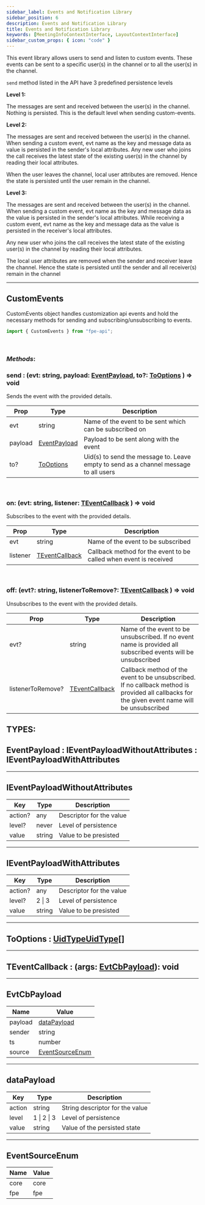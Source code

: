 ```yaml
---
sidebar_label: Events and Notification Library
sidebar_position: 6
description: Events and Notification Library
title: Events and Notification Library
keywords: [MeetingInfoContextInterface, LayoutContextInterface]
sidebar_custom_props: { icon: "code" }
---
```


<api>

This event library allows users to send and listen to custom events. These events can be sent to a specific user(s) in the channel or to all the user(s) in the channel.

`send` method listed in the API have 3 predefined persistence levels

**Level 1:**

The messages are sent and received between the user(s) in the channel. Nothing is persisted.
This is the default level when sending custom-events.

**Level 2:**

The messages are sent and received between the user(s) in the channel.
When sending a custom event, evt name as the key and message data as value is persisted in the sender's local attributes.
Any new user who joins the call receives the latest state of the existing user(s) in the channel by reading their local attributes.

When the user leaves the channel, local user attributes are removed. Hence the state is persisted until the user remain in the channel.

**Level 3:**

The messages are sent and received between the user(s) in the channel.
When sending a custom event, evt name as the key and message data as the value is persisted in the sender's local attributes.
While receiving a custom event, evt name as the key and message data as the value is persisted in the receiver's local attributes.

Any new user who joins the call receives the latest state of the existing user(s) in the channel by reading their local attributes.

The local user attributes are removed when the sender and receiver leave the channel.
Hence the state is persisted until the sender and all receiver(s) remain in the channel

---

<method>

<subtitle>

## CustomEvents

</subtitle>

CustomEvents object handles customization api events and hold the necessary methods for sending and subscribing/unsubscribing to events.

```js
import { CustomEvents } from "fpe-api";
```

<br/>

### _Methods_:

<collapsible>
<method>

### send : (evt: string, payload: [EventPayload](#eventpayload), to?: [ToOptions](#tooptions) ) => void

Sends the event with the provided details.

| Prop    | Type                          | Description                                                                          |
| ------- | ----------------------------- | ------------------------------------------------------------------------------------ |
| evt     | string                        | Name of the event to be sent which can be subscribed on                              |
| payload | [EventPayload](#eventpayload) | Payload to be sent along with the event                                              |
| to?     | [ToOptions](#tooptions)       | Uid(s) to send the message to. Leave empty to send as a channel message to all users |

</method>
</collapsible>

<br/>

<collapsible>
<method>

### on: (evt: string, listener: [TEventCallback](#teventcallback) ) => void

Subscribes to the event with the provided details.

| Prop     | Type                              | Description                                                       |
| -------- | --------------------------------- | ----------------------------------------------------------------- |
| evt      | string                            | Name of the event to be subscribed                                |
| listener | [TEventCallback](#teventcallback) | Callback method for the event to be called when event is received |

</method>
</collapsible>

<br/>

<collapsible>
<method>

### off: (evt?: string, listenerToRemove?: [TEventCallback](#teventcallback) ) => void

Unsubscribes to the event with the provided details.

| Prop              | Type                              | Description                                                                                                                                    |
| ----------------- | --------------------------------- | ---------------------------------------------------------------------------------------------------------------------------------------------- |
| evt?              | string                            | Name of the event to be unsubscribed. If no event name is provided all subscribed events will be unsubscribed                                  |
| listenerToRemove? | [TEventCallback](#teventcallback) | Callback method of the event to be unsubscribed. If no callback method is provided all callbacks for the given event name will be unsubscribed |

</method>
</collapsible>

</method>

</api>

## **TYPES**:

<method>
<subtitle>

## EventPayload : IEventPayloadWithoutAttributes : IEventPayloadWithAttributes

</subtitle>

</method>

---

<method>
<subtitle>

## IEventPayloadWithoutAttributes

</subtitle>

| Key     | Type   | Description              |
| ------- | ------ | ------------------------ |
| action? | any    | Descriptor for the value |
| level?  | never  | Level of persistence     |
| value   | string | Value to be presisted    |

</method>

---

<method>
<subtitle>

## IEventPayloadWithAttributes

</subtitle>

| Key     | Type   | Description              |
| ------- | ------ | ------------------------ |
| action? | any    | Descriptor for the value |
| level?  | 2 \| 3 | Level of persistence     |
| value   | string | Value to be presisted    |

</method>

---

<method>
<subtitle>

## ToOptions : [UidType](/first-party-extension/api-reference/globals#uidtype)[UidType\[\]](/first-party-extension/api-reference/globals#uidtype-string)

</subtitle>

</method>

---

<method>

## TEventCallback : \(args: [EvtCbPayload](#evtcbpayload)): void

</method>

---

<method>
<subtitle>

## EvtCbPayload

</subtitle>

| Name    | Value                               |
| ------- | ----------------------------------- |
| payload | [dataPayload](#datapayload)         |
| sender  | string                              |
| ts      | number                              |
| source  | [EventSourceEnum](#eventsourceenum) |

</method>

---

<method>
<subtitle>

## dataPayload

</subtitle>

| Key    | Type        | Description                     |
| ------ | ----------- | ------------------------------- |
| action | string      | String descriptor for the value |
| level  | 1 \| 2 \| 3 | Level of persistence            |
| value  | string      | Value of the persisted state    |

</method>

---

<method>
<subtitle>

## EventSourceEnum

</subtitle>

| Name | Value |
| ---- | ----- |
| core | core  |
| fpe  | fpe   |

</method>
